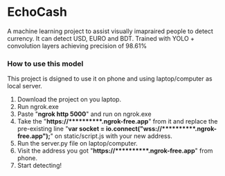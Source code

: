 
# EchoCash

A machine learning project to assist visually imapraired people to detect currency. It can detect USD, EURO and BDT. Trained with YOLO + convolution layers achieving precision of 98.61%

### How to use this model
This project is dsigned to use it on phone and using laptop/computer as local server.

1. Download the project on you laptop.
2. Run ngrok.exe 
3. Paste "**ngrok http 5000**" and run on ngrok.exe
4. Take the "**https://**********.ngrok-free.app**" from it and replace the pre-existing line "**var socket = io.connect("wss://**********.ngrok-free.app");**" on static/script.js with your new address.
5. Run the server.py file on laptop/computer.
6. Visit the address you got "**https://**********.ngrok-free.app**" from phone. 
7. Start detecting!

